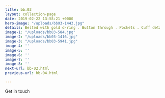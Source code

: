 ```yaml
---
title: bb:03
layout: collection-page
date: 2019-02-22 13:58:21 +0000
hero-image: "/uploads/bb03-1443.jpg"
details: Belted with gold d-ring . Button through . Pockets . Cuff detail
image-1: "/uploads/bb03-584.jpg"
image-2: "/uploads/bb03-1416.jpg"
image-3: "/uploads/bb03-5941.jpg"
image-4: ''
image-5: ''
image-6: ''
image-7: ''
image-8: ''
next-url: bb-02.html
previous-url: bb-04.html

---
```

Get in touch